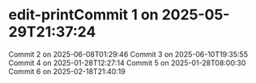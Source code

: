 # edit-printCommit 1 on 2025-05-29T21:37:24
Commit 2 on 2025-06-08T01:29:46
Commit 3 on 2025-06-10T19:35:55
Commit 4 on 2025-01-28T12:27:14
Commit 5 on 2025-01-28T08:00:30
Commit 6 on 2025-02-18T21:40:19
